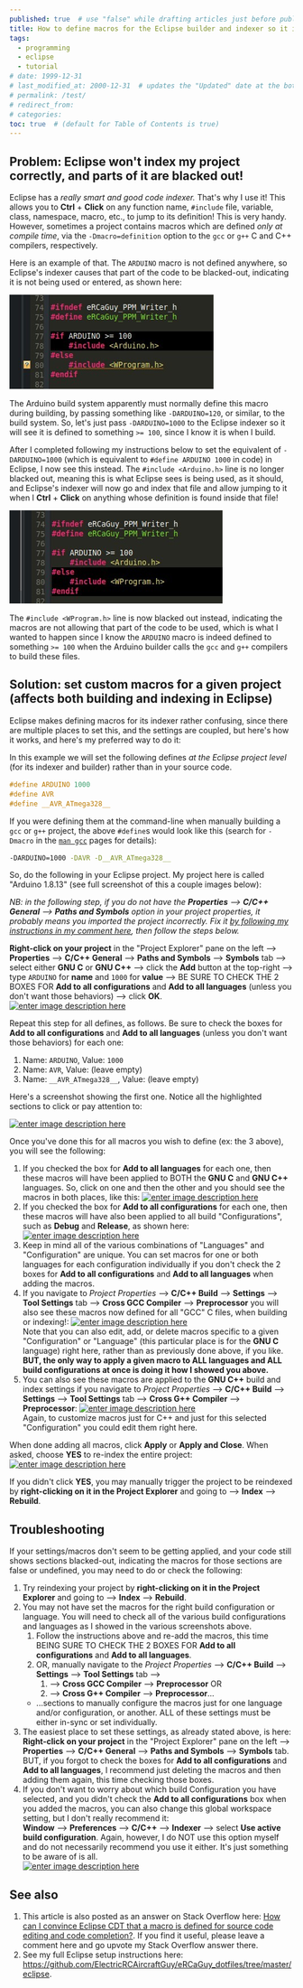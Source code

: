 ```yaml
---
published: true  # use "false" while drafting articles just before publishing
title: How to define macros for the Eclipse builder and indexer so it indexes your code correctly
tags: 
  - programming
  - eclipse
  - tutorial
# date: 1999-12-31
# last_modified_at: 2000-12-31  # updates the "Updated" date at the bottom!
# permalink: /test/
# redirect_from: 
# categories: 
toc: true  # (default for Table of Contents is true)
---
```


## Problem: Eclipse won't index my project correctly, and parts of it are blacked out!

Eclipse has a _really smart and good code indexer._ That's why I use it! This allows you to **Ctrl** + **Click** on any function name, `#include` file, variable, class, namespace, macro, etc., to jump to its definition! This is very handy. However, sometimes a project contains macros which are defined _only at compile time_, via the `-Dmacro=definition` option to the `gcc` or `g++` C and C++ compilers, respectively. 

Here is an example of that. The `ARDUINO` macro is not defined anywhere, so Eclipse's indexer causes that part of the code to be blacked-out, indicating it is not being used or entered, as shown here:

[![../assets/images/Selection_082.jpg](../assets/images/Selection_082.jpg)](../assets/images/Selection_082.jpg)

The Arduino build system apparently must normally define this macro during building, by passing something like `-DARDUINO=120`, or similar, to the build system. So, let's just pass `-DARDUINO=1000` to the Eclipse indexer so it will see it is defined to something `>= 100`, since I know it is when I build. 

After I completed following my instructions below to set the equivalent of `-DARDUINO=1000` (which is equivalent to `#define ARDUINO 1000` in code) in Eclipse, I now see this instead. The `#include <Arduino.h>` line is no longer blacked out, meaning this is what Eclipse sees is being used, as it should, and Eclipse's indexer will now go and index that file and allow jumping to it when I **Ctrl** + **Click** on anything whose definition is found inside that file!

[![../assets/images/Selection_083.jpg](../assets/images/Selection_083.jpg)](../assets/images/Selection_083.jpg)

The `#include <WProgram.h>` line is now blacked out instead, indicating the macros are not allowing that part of the code to be used, which is what I wanted to happen since I know the `ARDUINO` macro is indeed defined to something `>= 100` when the Arduino builder calls the `gcc` and `g++` compilers to build these files.


## Solution: set custom macros for a given project (affects both building and indexing in Eclipse)

Eclipse makes defining macros for its indexer rather confusing, since there are multiple places to set this, and the settings are coupled, but here's how it works, and here's my preferred way to do it:

In this example we will set the following defines _at the Eclipse project level_ (for its indexer and builder) rather than in your source code.

<!-- language: lang-cpp -->

```cpp
#define ARDUINO 1000
#define AVR
#define __AVR_ATmega328__
```

If you were defining them at the command-line when manually building a `gcc` or `g++` project, the above `#define`s would look like this (search for `-Dmacro` in the [`man gcc`](https://linux.die.net/man/1/gcc) pages for details):

<!-- language: lang-bash -->

```bash
-DARDUINO=1000 -DAVR -D__AVR_ATmega328__
```

So, do the following in your Eclipse project. My project here is called "Arduino 1.8.13" (see full screenshot of this a couple images below):

_NB: in the following step, if you do not have the **Properties** --> **C/C++ General** --> **Paths and Symbols** option in your project properties, it probably means you imported the project incorrectly. Fix it [by following my instructions in my comment here](https://github.com/ElectricRCAircraftGuy/ElectricRCAircraftGuy.github.io/issues/90#issuecomment-1656958313), then follow the steps below._

**Right-click on your project** in the "Project Explorer" pane on the left --> **Properties** --> **C/C++ General** --> **Paths and Symbols** --> **Symbols** tab --> select either **GNU C** or **GNU C++** --> click the **Add** button at the top-right --> type `ARDUINO` for **name** and `1000` for **value** --> BE SURE TO CHECK THE 2 BOXES FOR **Add to all configurations** and **Add to all languages** (unless you don't want those behaviors) --> click **OK**.  
[![enter image description here][1]][1]

Repeat this step for all defines, as follows. Be sure to check the boxes for **Add to all configurations** and **Add to all languages** (unless you don't want those behaviors) for each one: 

1. Name: `ARDUINO`, Value: `1000`
1. Name: `AVR`, Value: (leave empty)
1. Name: `__AVR_ATmega328__`, Value: (leave empty)

Here's a screenshot showing the first one. Notice all the highlighted sections to click or pay attention to:

[![enter image description here][2]][2]

Once you've done this for all macros you wish to define (ex: the 3 above), you will see the following:

1. If you checked the box for **Add to all languages** for each one, then these macros will have been applied to BOTH the **GNU C** and **GNU C++** languages. So, click on one and then the other and you should see the macros in both places, like this: 
    [![enter image description here][3]][3]
1. If you checked the box for **Add to all configurations** for each one, then these macros will have also been applied to all build "Configurations", such as **Debug** and **Release**, as shown here:
    [![enter image description here][4]][4]
1. Keep in mind all of the various combinations of "Languages" and "Configuration" are unique. You can set macros for one or both languages for each configuration individually if you don't check the 2 boxes for **Add to all configurations** and **Add to all languages** when adding the macros.
1. If you navigate to _Project Properties_ --> **C/C++ Build** --> **Settings** --> **Tool Settings** tab --> **Cross GCC Compiler** --> **Preprocessor** you will also see these macros now defined for all "GCC" C files, when building or indexing!:
    [![enter image description here][5]][5]  
    Note that you can also edit, add, or delete macros specific to a given "Configuration" or "Language" (this particular place is for the **GNU C** language) right here, rather than as previously done above, if you like. **BUT, the only way to apply a given macro to ALL languages and ALL build configurations at once is doing it how I showed you above.**  
1. You can also see these macros are applied to the **GNU C++** build and index settings if you navigate to  _Project Properties_ --> **C/C++ Build** --> **Settings** --> **Tool Settings** tab --> **Cross G++ Compiler** --> **Preprocessor**:
    [![enter image description here][6]][6]  
    Again, to customize macros just for C++ and just for this selected "Configuration" you could edit them right here.

When done adding all macros, click **Apply** or **Apply and Close**. When asked, choose **YES** to re-index the entire project:  
[![enter image description here][7]][7]

If you didn't click **YES**, you may manually trigger the project to be reindexed by **right-clicking on it in the Project Explorer** and going to --> **Index** --> **Rebuild**.


## Troubleshooting

If your settings/macros don't seem to be getting applied, and your code still shows sections blacked-out, indicating the macros for those sections are false or undefined, you may need to do or check the following:

1. Try reindexing your project by **right-clicking on it in the Project Explorer** and going to --> **Index** --> **Rebuild**.
1. You may not have set the macros for the right build configuration or language. You will need to check all of the various build configurations and languages as I showed in the various screenshots above.
    1. Follow the instructions above and re-add the macros, this time BEING SURE TO CHECK THE 2 BOXES FOR **Add to all configurations** and **Add to all languages**.
    1. OR, manually navigate to the _Project Properties_ --> **C/C++ Build** --> **Settings** --> **Tool Settings** tab --> 
        1. --> **Cross GCC Compiler** --> **Preprocessor** OR 
        1. --> **Cross G++ Compiler** --> **Preprocessor**...  
    - ...sections to manually configure the macros just for one language and/or configuration, or another. ALL of these settings must be either in-sync or set individually.
1. The easiest place to set these settings, as already stated above, is here: **Right-click on your project** in the "Project Explorer" pane on the left --> **Properties** --> **C/C++ General** --> **Paths and Symbols** --> **Symbols** tab. BUT, if you forgot to check the boxes for **Add to all configurations** and **Add to all languages**, I recommend just deleting the macros and then adding them again, this time checking those boxes.
1. If you don't want to worry about which build Configuration you have selected, and you didn't check the **Add to all configurations** box when you added the macros, you can also change this global workspace setting, but I don't really recommend it:  
    **Window** --> **Preferences** --> **C/C++** --> **Indexer** --> select **Use active build configuration**. Again, however, I do NOT use this option myself and do not necessarily recommend you use it either. It's just something to be aware of is all.  
    [![enter image description here][8]][8]


## See also
1. This article is also posted as an answer on Stack Overflow here: [How can I convince Eclipse CDT that a macro is defined for source code editing and code completion?](https://stackoverflow.com/a/66094447/4561887). If you find it useful, please leave a comment here and go upvote my Stack Overflow answer there.
1. See my full Eclipse setup instructions here: <https://github.com/ElectricRCAircraftGuy/eRCaGuy_dotfiles/tree/master/eclipse>.

  [1]: https://i.stack.imgur.com/iT9LA.jpg
  [2]: https://i.stack.imgur.com/R7SBA.jpg
  [3]: https://i.stack.imgur.com/jtvR8.png
  [4]: https://i.stack.imgur.com/92sw5.png
  [5]: https://i.stack.imgur.com/TVL01.png
  [6]: https://i.stack.imgur.com/qfXEr.png
  [7]: https://i.stack.imgur.com/9cis2.png
  [8]: https://i.stack.imgur.com/GydZm.png
